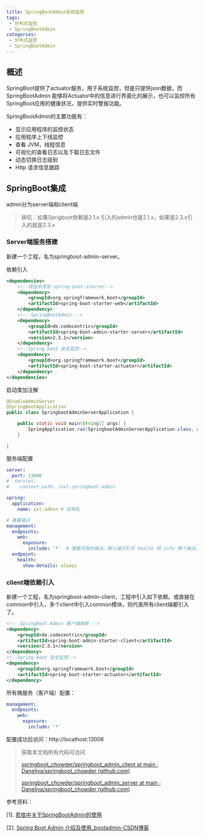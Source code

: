 ```yaml
---
title: SpringBootAdmin系统监控
tags:
 - 分布式监控
 - SpringBootAdmin
categories: 
 - 分布式监控
 - SpringBootAdmin
---
```




## 概述

SpringBoot提供了actuator服务，用于系统监控，但是只提供json数据，而SpringBootAdmin 能够将Actuator中的信息进行界面化的展示，也可以监控所有SpringBoot应用的健康状况，提供实时警报功能。



SpringBootAdmin的主要功能有：

- 显示应用程序的监控状态
- 应用程序上下线监控
- 查看 JVM，线程信息
- 可视化的查看日志以及下载日志文件
- 动态切换日志级别
- Http 请求信息跟踪



## SpringBoot集成

admin分为server端和client端

> 排坑：如果Sprigboot依赖是2.1.x 引入的admin也是2.1.x，如果是2.3.x引入的就是2.3.x

### Server端服务搭建

新建一个工程，名为springboot-admin-server。

依赖引入

~~~xml
<dependencies>
    <!--项目中添加 spring-boot-starter-->
    <dependency>
        <groupId>org.springframework.boot</groupId>
        <artifactId>spring-boot-starter-web</artifactId>
    </dependency>
    <!-- SpringBootAdmin -->
    <dependency>
        <groupId>de.codecentric</groupId>
        <artifactId>spring-boot-admin-starter-server</artifactId>
        <version>2.3.1</version>
    </dependency>
    <!--Spring boot 安全监控-->
    <dependency>
        <groupId>org.springframework.boot</groupId>
        <artifactId>spring-boot-starter-actuator</artifactId>
    </dependency>
</dependencies>
~~~

启动类加注解

~~~java
@EnableAdminServer
@SpringBootApplication
public class SpringbootAdminServerApplication {

	public static void main(String[] args) {
		SpringApplication.run(SpringbootAdminServerApplication.class, args);
	}

}
~~~

服务端配置

~~~yaml
server:
  port: 13006
#  servlet:
#    context-path: /xxl-springboot-admin

spring:
  application:
    name: xxl-admin # 应用名

# 暴露端点
management:
  endpoints:
    web:
      exposure:
        include: '*'  # 需要开放的端点。默认值只打开 health 和 info 两个端点。通过设置 *, 可以开放所有端点
  endpoint:
    health:
      show-details: always
~~~



### client端依赖引入

新建一个工程，名为springboot-admin-client，工程中引入如下依赖。或直接在common中引入，多个client中引入common模块，则代表所有client端都引入了。

~~~xml
<!-- SpringBoot Admin 客户端依赖 -->
<dependency>
    <groupId>de.codecentric</groupId>
    <artifactId>spring-boot-admin-starter-client</artifactId>
    <version>2.3.1</version>
</dependency>
<!--Spring boot 安全监控-->
<dependency>
    <groupId>org.springframework.boot</groupId>
    <artifactId>spring-boot-starter-actuator</artifactId>
</dependency>
~~~

所有微服务（客户端）配置：

~~~yaml
management:
  endpoints:
    web:
      exposure:
        include: '*'
~~~



配置成功后访问：http://localhost:13006





> 获取本文档所有代码可访问
>
> [springboot_chowder/springboot_admin_client at main · Daneliya/springboot_chowder (github.com)](https://github.com/Daneliya/springboot_chowder/tree/main/springboot_admin_client)
>
> [springboot_chowder/springboot_admin_server at main · Daneliya/springboot_chowder (github.com)](https://github.com/Daneliya/springboot_chowder/tree/main/springboot_admin_server)



参考资料：

[1]. [若依中关于SpringBootAdmin的使用](http://doc.ruoyi.vip/ruoyi-cloud/cloud/monitor.html#%E7%99%BB%E5%BD%95%E8%AE%A4%E8%AF%81)

[2]. [Spring Boot Admin 介绍及使用_bootadmin-CSDN博客](https://blog.csdn.net/zouliping123456/article/details/121977792)